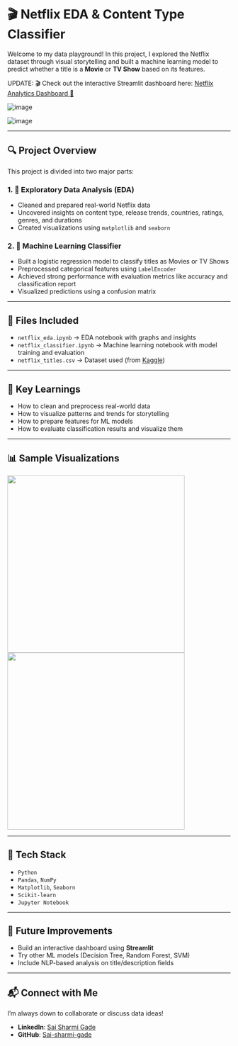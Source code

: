 # 🎬 Netflix EDA & Content Type Classifier

Welcome to my data playground! In this project, I explored the Netflix dataset through visual storytelling and built a machine learning model to predict whether a title is a **Movie** or **TV Show** based on its features.


UPDATE: 🎬 Check out the interactive Streamlit dashboard here: [Netflix Analytics Dashboard 🔗](https://netflix-analytics-dashboard.streamlit.app/)



![image](https://github.com/user-attachments/assets/e48ede7f-afae-4093-9bd4-ac8340a667fe)







![image](https://github.com/user-attachments/assets/36f0222d-dcb5-490a-a1f5-7ed561cca85b)



---

## 🔍 Project Overview

This project is divided into two major parts:

### 1. 🧼 Exploratory Data Analysis (EDA)
- Cleaned and prepared real-world Netflix data
- Uncovered insights on content type, release trends, countries, ratings, genres, and durations
- Created visualizations using `matplotlib` and `seaborn`

### 2. 🤖 Machine Learning Classifier
- Built a logistic regression model to classify titles as Movies or TV Shows
- Preprocessed categorical features using `LabelEncoder`
- Achieved strong performance with evaluation metrics like accuracy and classification report
- Visualized predictions using a confusion matrix

---

## 📁 Files Included

- `netflix_eda.ipynb` → EDA notebook with graphs and insights
- `netflix_classifier.ipynb` → Machine learning notebook with model training and evaluation
- `netflix_titles.csv` → Dataset used (from [Kaggle](https://www.kaggle.com/datasets/shivamb/netflix-shows))

---

## 🧠 Key Learnings

- How to clean and preprocess real-world data
- How to visualize patterns and trends for storytelling
- How to prepare features for ML models
- How to evaluate classification results and visualize them

---

## 📊 Sample Visualizations

<img src="https://private-user-images.githubusercontent.com/173789506/446654366-f11ac952-b617-4280-b6b5-18cd443dbb06.png?jwt=eyJhbGciOiJIUzI1NiIsInR5cCI6IkpXVCJ9.eyJpc3MiOiJnaXRodWIuY29tIiwiYXVkIjoicmF3LmdpdGh1YnVzZXJjb250ZW50LmNvbSIsImtleSI6ImtleTUiLCJleHAiOjE3NDc5MzAwNTEsIm5iZiI6MTc0NzkyOTc1MSwicGF0aCI6Ii8xNzM3ODk1MDYvNDQ2NjU0MzY2LWYxMWFjOTUyLWI2MTctNDI4MC1iNmI1LTE4Y2Q0NDNkYmIwNi5wbmc_WC1BbXotQWxnb3JpdGhtPUFXUzQtSE1BQy1TSEEyNTYmWC1BbXotQ3JlZGVudGlhbD1BS0lBVkNPRFlMU0E1M1BRSzRaQSUyRjIwMjUwNTIyJTJGdXMtZWFzdC0xJTJGczMlMkZhd3M0X3JlcXVlc3QmWC1BbXotRGF0ZT0yMDI1MDUyMlQxNjAyMzFaJlgtQW16LUV4cGlyZXM9MzAwJlgtQW16LVNpZ25hdHVyZT1jMDNkNDQ1MWE1YTQzNWM0M2FlMzg0ZjlhZWUzZmUzOTBmYjEwMDA3NWZkNTZjMDgxYjBjNmI2MTJjMjdmYmNlJlgtQW16LVNpZ25lZEhlYWRlcnM9aG9zdCJ9.ZT3wW5Ndka3soxw8pHTTjnSvOIkp4dCKdkG4pXVQkqk" width="400"/>


<img src="https://private-user-images.githubusercontent.com/173789506/446655971-5fabde85-0c32-4bb6-b2e3-16fce951e805.png?jwt=eyJhbGciOiJIUzI1NiIsInR5cCI6IkpXVCJ9.eyJpc3MiOiJnaXRodWIuY29tIiwiYXVkIjoicmF3LmdpdGh1YnVzZXJjb250ZW50LmNvbSIsImtleSI6ImtleTUiLCJleHAiOjE3NDc5MzAxMTcsIm5iZiI6MTc0NzkyOTgxNywicGF0aCI6Ii8xNzM3ODk1MDYvNDQ2NjU1OTcxLTVmYWJkZTg1LTBjMzItNGJiNi1iMmUzLTE2ZmNlOTUxZTgwNS5wbmc_WC1BbXotQWxnb3JpdGhtPUFXUzQtSE1BQy1TSEEyNTYmWC1BbXotQ3JlZGVudGlhbD1BS0lBVkNPRFlMU0E1M1BRSzRaQSUyRjIwMjUwNTIyJTJGdXMtZWFzdC0xJTJGczMlMkZhd3M0X3JlcXVlc3QmWC1BbXotRGF0ZT0yMDI1MDUyMlQxNjAzMzdaJlgtQW16LUV4cGlyZXM9MzAwJlgtQW16LVNpZ25hdHVyZT1mNzQ5Yzc0ZGI3ZDY3MGFhNDNkNzBiNGQ2ODZkYTNhZGNjNTdiNjgwMWUzZmUwOGY2YmM3ZmQ3Njc1ZWMxNDA5JlgtQW16LVNpZ25lZEhlYWRlcnM9aG9zdCJ9.ZucvBNjUEhnHT0vNTB2jh_Y0SIB_l41oluDWZZjXMdo" width="400"/>


---

## 🔧 Tech Stack

- `Python`
- `Pandas`, `NumPy`
- `Matplotlib`, `Seaborn`
- `Scikit-learn`
- `Jupyter Notebook`

---

## 🚀 Future Improvements

- Build an interactive dashboard using **Streamlit**
- Try other ML models (Decision Tree, Random Forest, SVM)
- Include NLP-based analysis on title/description fields

---

## 📬 Connect with Me

I’m always down to collaborate or discuss data ideas!

- **LinkedIn**: [Sai Sharmi Gade](https://linkedin.com/in/sai-sharmi-gade-55710828b)
- **GitHub**: [Sai-sharmi-gade](https://github.com/Sai-sharmi-gade)
